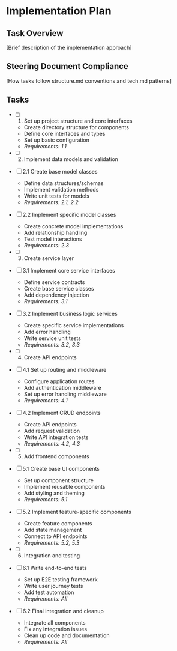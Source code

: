 # Implementation Plan

## Task Overview

[Brief description of the implementation approach]

## Steering Document Compliance

[How tasks follow structure.md conventions and tech.md patterns]

## Tasks

- [ ] 
    1. Set up project structure and core interfaces

    - Create directory structure for components
    - Define core interfaces and types
    - Set up basic configuration
    - _Requirements: 1.1_

- [ ] 
    2. Implement data models and validation
- [ ] 2.1 Create base model classes
    - Define data structures/schemas
    - Implement validation methods
    - Write unit tests for models
    - _Requirements: 2.1, 2.2_

- [ ] 2.2 Implement specific model classes
    - Create concrete model implementations
    - Add relationship handling
    - Test model interactions
    - _Requirements: 2.3_

- [ ] 
    3. Create service layer
- [ ] 3.1 Implement core service interfaces
    - Define service contracts
    - Create base service classes
    - Add dependency injection
    - _Requirements: 3.1_

- [ ] 3.2 Implement business logic services
    - Create specific service implementations
    - Add error handling
    - Write service unit tests
    - _Requirements: 3.2, 3.3_

- [ ] 
    4. Create API endpoints
- [ ] 4.1 Set up routing and middleware
    - Configure application routes
    - Add authentication middleware
    - Set up error handling middleware
    - _Requirements: 4.1_

- [ ] 4.2 Implement CRUD endpoints
    - Create API endpoints
    - Add request validation
    - Write API integration tests
    - _Requirements: 4.2, 4.3_

- [ ] 
    5. Add frontend components
- [ ] 5.1 Create base UI components
    - Set up component structure
    - Implement reusable components
    - Add styling and theming
    - _Requirements: 5.1_

- [ ] 5.2 Implement feature-specific components
    - Create feature components
    - Add state management
    - Connect to API endpoints
    - _Requirements: 5.2, 5.3_

- [ ] 
    6. Integration and testing
- [ ] 6.1 Write end-to-end tests
    - Set up E2E testing framework
    - Write user journey tests
    - Add test automation
    - _Requirements: All_

- [ ] 6.2 Final integration and cleanup
    - Integrate all components
    - Fix any integration issues
    - Clean up code and documentation
    - _Requirements: All_

